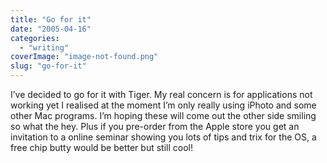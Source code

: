 ```yaml
---
title: "Go for it"
date: "2005-04-16"
categories: 
  - "writing"
coverImage: "image-not-found.png"
slug: "go-for-it"
---
```


I’ve decided to go for it with Tiger. My real concern is for applications not working yet I realised at the moment I’m only really using iPhoto and some other Mac programs. I’m hoping these will come out the other side smiling so what the hey. Plus if you pre-order from the Apple store you get an invitation to a online seminar showing you lots of tips and trix for the OS, a free chip butty would be better but still cool!
